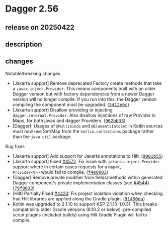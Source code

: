 # Dagger 2.56

## release on 20250422
## description
## changes
Notable/breaking changes

* [Jakarta support] Remove deprecated Factory create methods that take a <code>javax.inject.Provider</code>. This means components built with an older Dagger version but with factory dependencies from a newer Dagger version will no longer compile. If you run into this, the Dagger version compiling the component must be upgraded. (<a class="commit-link" data-hovercard-type="commit" data-hovercard-url="https://github.com/google/dagger/commit/3412e6c03091e9ad6f142b54f5fcf771da238d17/hovercard" href="https://github.com/google/dagger/commit/3412e6c03091e9ad6f142b54f5fcf771da238d17"><tt>3412e6c</tt></a>)
* [Jakarta support] Disallow providing or injecting <code>dagger.internal.Provider</code>. Also disallow injections of raw Provider in Maps, for both javax and dagger Providers. (<a class="commit-link" data-hovercard-type="commit" data-hovercard-url="https://github.com/google/dagger/commit/962bb333570f32ff14a421ad0609305583a53b3c/hovercard" href="https://github.com/google/dagger/commit/962bb333570f32ff14a421ad0609305583a53b3c"><tt>962bb33</tt></a>)
* [Dagger]: Usages of <code>@Multibinds</code> and <code>@ElementsIntoSet</code> in Kotlin sources must now use Set/Map from the <code>kotlin.collections</code> package rather than the <code>java.util</code> package.

Bug fixes

* [Jakarta support] Add support for Jakarta annotations to Hilt. (<a class="commit-link" data-hovercard-type="commit" data-hovercard-url="https://github.com/google/dagger/commit/9001b5503ac36ad0d7e76a8d89c6801a3ff4ce42/hovercard" href="https://github.com/google/dagger/commit/9001b5503ac36ad0d7e76a8d89c6801a3ff4ce42"><tt>9001b55</tt></a>)
* [Jakarta support] Fixed <a class="issue-link js-issue-link" data-error-text="Failed to load title" data-id="2782463459" data-permission-text="Title is private" data-url="https://github.com/google/dagger/issues/4572" data-hovercard-type="issue" data-hovercard-url="/google/dagger/issues/4572/hovercard" href="https://github.com/google/dagger/issues/4572">#4572</a>. Fix issue with <code>jakarta.inject.Provider</code> support where in certain cases requests for a <code>Map&lt;K, Provider&lt;V&gt;&gt;</code> would fail to compile. (<a class="commit-link" data-hovercard-type="commit" data-hovercard-url="https://github.com/google/dagger/commit/f4e80036f4b7cc8405851f14c79b187079468242/hovercard" href="https://github.com/google/dagger/commit/f4e80036f4b7cc8405851f14c79b187079468242"><tt>f4e8003</tt></a>)
* [Dagger] Remove private modifier from fields/methods within generated Dagger component's private implementation classes (see <a class="issue-link js-issue-link" data-error-text="Failed to load title" data-id="2751091211" data-permission-text="Title is private" data-url="https://github.com/google/dagger/issues/4544" data-hovercard-type="issue" data-hovercard-url="/google/dagger/issues/4544/hovercard" href="https://github.com/google/dagger/issues/4544">#4544</a>). (<a class="commit-link" data-hovercard-type="commit" data-hovercard-url="https://github.com/google/dagger/commit/79f8633e586ab825d1728fb6cd4bfd2635c820d8/hovercard" href="https://github.com/google/dagger/commit/79f8633e586ab825d1728fb6cd4bfd2635c820d8"><tt>79f8633</tt></a>)
* [Hilt] Partially Fixed <a class="issue-link js-issue-link" data-error-text="Failed to load title" data-id="2498193286" data-permission-text="Title is private" data-url="https://github.com/google/dagger/issues/4423" data-hovercard-type="issue" data-hovercard-url="/google/dagger/issues/4423/hovercard" href="https://github.com/google/dagger/issues/4423">#4423</a>: Fix project isolation violation when checking that Hilt libraries are applied along the Gradle plugin. (<a class="commit-link" data-hovercard-type="commit" data-hovercard-url="https://github.com/google/dagger/commit/91450da6a09845e86d92407dfda33b906a6c71bf/hovercard" href="https://github.com/google/dagger/commit/91450da6a09845e86d92407dfda33b906a6c71bf"><tt>91450da</tt></a>)
* Kotlin was upgraded to 2.1.10 to support KSP 2.1.10-1.0.31. This breaks compatibility older Gradle versions (8.10.2 or below). pre-compiled script plugins (included builds) using Hilt Gradle Plugin will fail to compile.

